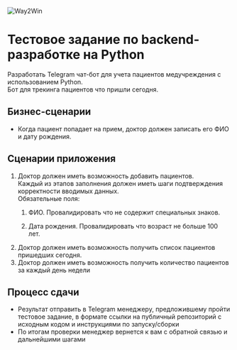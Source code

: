 ![Way2Win](https://github.com/Way2AR/three-test-assignment/assets/32157821/1f832bc2-ee67-4129-826c-596ed8c5af37)
# Тестовое задание по backend-разработке на Python

Разработать Telegram чат-бот для учета пациентов медучреждения с использованием Python.  
Бот для трекинга пациентов что пришли сегодня.

## Бизнес-сценарии
- Когда пациент попадает на прием, доктор должен записать его ФИО и дату рождения.

## Сценарии приложения
1. Доктор должен иметь возможность добавить пациентов.  
Каждый из этапов заполнения должен иметь шаги подтверждения корректности вводимых данных.  
Обязательные поля:
   1. ФИО.
     Провалидировать что не содержит специальных знаков.

   2. Дата рождения.
   Провалидировать что возраст не больше 100 лет.
3. Доктор должен иметь возможность получить список пациентов пришедших сегодня.
4. Доктор должен иметь возможность получить количество пациентов за каждый день недели


## Процесс сдачи
- Результат отправить в Telegram менеджеру, предложившему пройти тестовое задание, в формате ссылки на публичный репозиторий с исходным кодом и инструкциями по запуску/сборки
- По итогам проверки менеджер вернется к вам с обратной связью и дальнейшими шагами
 
